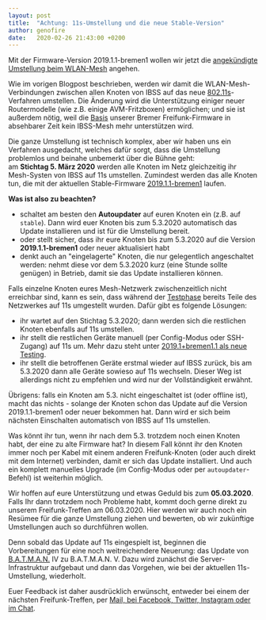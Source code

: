 ```yaml
---
layout: post
title:  "Achtung: 11s-Umstellung und die neue Stable-Version"
author: genofire
date:   2020-02-26 21:43:00 +0200
---
```


Mit der Firmware-Version 2019.1.1-bremen1 wollen wir jetzt die [angekündigte Umstellung beim WLAN-Mesh](/blog/2020/01/23/wechsel-von-ibss-zu-11s.html) angehen.

Wie im vorigen Blogpost beschrieben, werden wir damit <!--die im Bremer Freifunk-Netz--> die WLAN-Mesh-Verbindungen zwischen allen Knoten von IBSS auf das neue [802.11s](https://de.wikipedia.org/wiki/IEEE_802.11s)-Verfahren umstellen.
Die Änderung wird die Unterstützung einiger neuer Routermodelle (wie z.B. einige AVM-Fritzboxen) ermöglichen;
und sie ist außerdem nötig, weil die [Basis](https://wiki.freifunk.net/Gluon) unserer Bremer Freifunk-Firmware in absehbarer Zeit kein IBSS-Mesh mehr unterstützen wird.

Die ganze Umstellung ist technisch komplex, aber wir haben uns ein Verfahren ausgedacht, welches dafür sorgt, dass die Umstellung problemlos und beinahe unbemerkt über die Bühne geht:  
am **Stichtag 5. März 2020** werden alle Knoten im Netz gleichzeitig ihr Mesh-Systen von IBSS auf 11s umstellen.
Zumindest werden das alle Knoten tun, die mit der aktuellen Stable-Firmware [2019.1.1-bremen1](https://wiki.ffhb.de/Firmware/Changelog#freifunk-bremen-versionen_2019-1-1-bremen1) laufen.

**Was ist also zu beachten?**
- schaltet am besten den **Autoupdater** auf euren Knoten ein (z.B. auf `stable`). Dann wird euer Knoten bis zum 5.3.2020 automatisch das Update installieren und ist für die Umstellung bereit.
- oder stellt sicher, dass ihr eure Knoten bis zum 5.3.2020 auf die Version **2019.1.1-bremen1** oder neuer aktualisiert habt
- denkt auch an "eingelagerte" Knoten, die nur gelegentlich angeschaltet werden: nehmt diese vor dem 5.3.2020 kurz (eine Stunde sollte genügen) in Betrieb, damit sie das Update installieren können.

Falls einzelne Knoten eures Mesh-Netzwerk zwischenzeitlich nicht erreichbar sind, kann es sein,
dass während der [Testphase](/blog/2020/01/23/wechsel-von-ibss-zu-11s.html) bereits Teile des Netzwerkes auf 11s umgestellt wurden.
Dafür gibt es folgende Lösungen:
- ihr wartet auf den Stichtag 5.3.2020; dann werden sich die restlichen Knoten ebenfalls auf 11s umstellen.
- ihr stellt die restlichen Geräte manuell (per Config-Modus oder SSH-Zugang) auf 11s um. Mehr dazu steht unter [2019.1+bremen1.1 als neue Testing](/blog/2020/01/23/wechsel-von-ibss-zu-11s.html).
- ihr stellt die betroffenen Geräte erstmal wieder auf IBSS zurück, bis am 5.3.2020 dann alle Geräte sowieso auf 11s wechseln.
    Dieser Weg ist allerdings nicht zu empfehlen und wird nur der Vollständigkeit erwähnt.

Übrigens: falls ein Knoten am 5.3. nicht eingeschaltet ist (oder offline ist), macht das nichts - solange der Knoten schon das Update auf die Version 2019.1.1-bremen1 oder neuer bekommen hat.
Dann wird er sich beim nächsten Einschalten automatisch von IBSS auf 11s umstellen.

Was könnt ihr tun, wenn ihr nach dem 5.3. trotzdem noch einen Knoten habt, der eine zu alte Firmware hat?
In diesem Fall könnt ihr den Knoten immer noch per Kabel mit einem anderen Freifunk-Knoten (oder auch direkt mit dem Internet) verbinden, damit er sich das Update installiert.
Und auch ein komplett manuelles Upgrade (im Config-Modus oder per `autoupdater`-Befehl) ist weiterhin möglich.


Wir hoffen auf eure Unterstützung und etwas Geduld bis zum **05.03.2020**.
Falls Ihr dann trotzdem noch Probleme habt, kommt doch gerne direkt zu unserem Freifunk-Treffen am 06.03.2020.
Hier werden wir auch noch ein Resümee für die ganze Umstellung ziehen und bewerten, ob wir zukünftige Umstellungen auch so durchführen wollen.

Denn sobald das Update auf 11s eingespielt ist, beginnen die Vorbereitungen für eine noch weitreichendere Neuerung:
das Update von [B.A.T.M.A.N.](https://www.open-mesh.org/projects/open-mesh/wiki) IV zu B.A.T.M.A.N. V.
Dazu wird zunächst die Server-Infrastruktur aufgebaut und dann das Vorgehen, wie bei der aktuellen 11s-Umstellung, wiederholt.

Euer Feedback ist daher ausdrücklich erwünscht, entweder bei einem der nächsten Freifunk-Treffen, per [Mail, bei Facebook, Twitter, Instagram oder im Chat](/kontakt.html).
